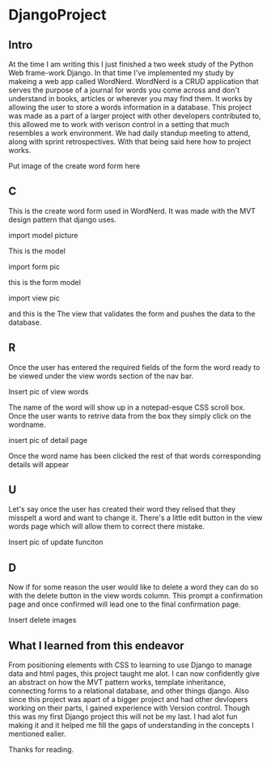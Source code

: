 # DjangoProject
## Intro 
At the time I am writing this I just finished a two week study of the Python Web frame-work Django. In that time I've implemented my study by makeing a web app called WordNerd.
WordNerd is a CRUD application that serves the purpose of a journal for words you come across and don't understand in books, articles or wherever you may find them. It works by allowing the user to store a words information in a database. This project was made as a part of a larger project with other developers contributed to, this allowed me to work with verison control in a setting that much resembles a work environment. We had daily standup meeting to attend, along with sprint retrospectives. With that being said here how to project works.
  
Put image of the create word form here
  
  
  
## C
This is the create word form used in WordNerd. It was made with the MVT design pattern that django uses. 

import model picture

This is the model


import form pic

this is the form model


import view pic 

and this is the The view that validates the form and pushes the data to the database.


## R 
Once the user has entered the required fields of the form the word ready to be viewed under the view words section of the nav bar.

Insert pic of view words 

The name of the word will show up in a notepad-esque CSS scroll box.
Once the user wants to retrive data from the box they simply click on the wordname.

insert pic of detail page


Once the word name has been clicked the rest of that words corresponding details will appear

## U
Let's say once the user has created their word they relised that they misspelt a word and want to change it.
There's a little edit button in the view words page which will allow them to correct there mistake.

Insert pic of update funciton 


## D 
Now if for some reason the user would like to delete a word they can do so with the delete button in the view words column.
This prompt a confirmation page and once confirmed will lead one to the final confirmation page. 

Insert delete images


## What I learned from this endeavor
From positioning elements with CSS to learning to use Django to manage data and html pages, this project taught me alot. I can now confidently give an abstract on how the MVT pattern 
works, template inheritance, connecting forms to a relational database, and other things django. Also since this project was apart of a bigger project and had other devlopers working on their parts, I gained experience with Version control. Though this was my first Django project this will not be my last. I had alot fun making it and it helped me fill the 
gaps of understanding in the concepts I mentioned ealier.

Thanks for reading.

  
 
 

